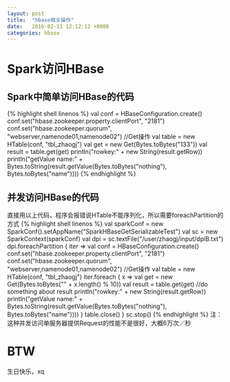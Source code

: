 ```yaml
---
layout: post
title:  "hbase相关操作"
date:   2016-02-11 12:12:12 +0800
categories: hbase
---
```


Spark访问HBase
===

Spark中简单访问HBase的代码
---
{% highlight shell linenos %}
val conf = HBaseConfiguration.create()
conf.set("hbase.zookeeper.property.clientPort", "2181")
conf.set("hbase.zookeeper.quorum", "webserver,namenode01,namenode02")
//Get操作
val table = new HTable(conf, "tbl_zhaogj")
val get = new Get(Bytes.toBytes("133"))
val result = table.get(get)
println("rowkey:" + new String(result.getRow))
println("getValue name:" + Bytes.toString(result.getValue(Bytes.toBytes("nothing"), Bytes.toBytes("name"))))
{% endhighlight %}

并发访问HBase的代码
---
直接用以上代码，程序会报错说HTable不能序列化，所以需要foreachPartition的方式
{% highlight shell linenos %}
val sparkConf = new SparkConf().setAppName("SparkHBaseGetSerializableTest")
val sc = new SparkContext(sparkConf)
val dpi = sc.textFile("/user/zhaogj/input/dpiB.txt")
dpi.foreachPartition { iter =>
  val conf = HBaseConfiguration.create()
  conf.set("hbase.zookeeper.property.clientPort", "2181")
  conf.set("hbase.zookeeper.quorum", "webserver,namenode01,namenode02")
  //Get操作
  val table = new HTable(conf, "tbl_zhaogj")
  iter.foreach { x =>
    val get = new Get(Bytes.toBytes("" + x.length() % 10))
    val result = table.get(get)
    //do something about result
    println("rowkey:" + new String(result.getRow))
    println("getValue name:" + Bytes.toString(result.getValue(Bytes.toBytes("nothing"), Bytes.toBytes("name"))))
  }
  table.close()
}
sc.stop()
{% endhighlight %}
注：这种并发访问单服务器提供Request的性能不是很好，大概6万次／秒

BTW
===
生日快乐，xq